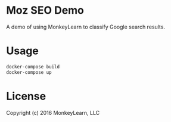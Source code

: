 # Moz SEO Demo

A demo of using MonkeyLearn to classify Google search results.

# Usage

```bash
docker-compose build
docker-compose up
```

# License

Copyright (c) 2016 MonkeyLearn, LLC
